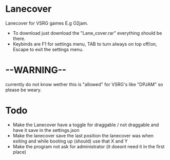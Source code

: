 # Lanecover
Lanecover for VSRG games E.g O2jam.</br>
- To download just download the "Lane_cover.rar" everything should be there.<br/>
- Keybinds are F1 for settings menu, TAB to turn always on top off/on, Escape to exit the settings menu.


# --WARNING--
currently do not know wether this is "allowed" for VSRG's like "DPJAM" so please be weary.


# Todo
- Make the Lanecover have a toggle for draggable / not draggable and have it save in the settings.json<br/>
- Make the lanecover save the last position the lanecover was when exiting and while booting up (should) use that X and Y<br/>
- Make the program not ask for administrator (it doesnt need it in the first place)

